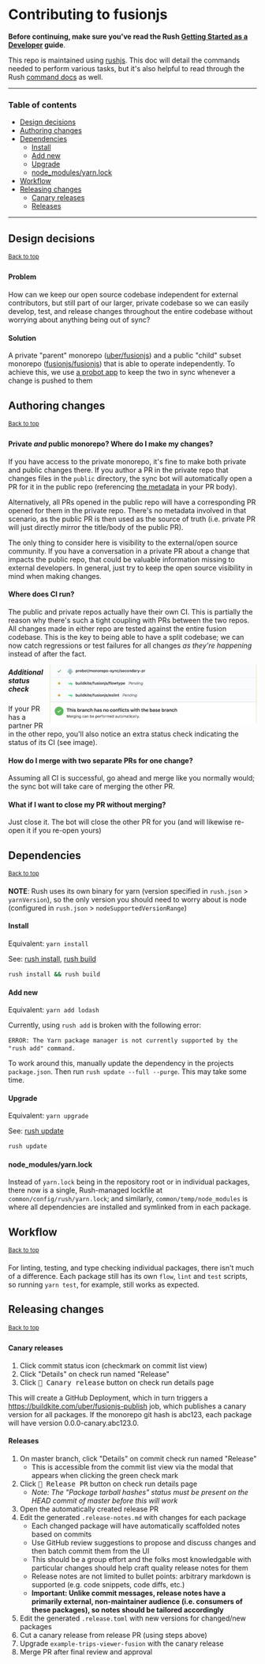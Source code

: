 # Contributing to fusionjs

**Before continuing, make sure you've read the Rush [Getting Started as a Developer](https://rushjs.io/pages/developer/new_developer/) guide**.

This repo is maintained using [rushjs](https://rushjs.io). This doc will detail the commands needed to perform various tasks, but it's also helpful to read through the Rush [command docs](https://rushjs.io/pages/commands/rush_add/) as well.

---

### Table of contents

- [Design decisions](#design-decisions)
- [Authoring changes](#authoring-changes)
- [Dependencies](#dependencies)
  - [Install](#install)
  - [Add new](#add-new)
  - [Upgrade](#upgrade)
  - [node_modules/yarn.lock](#node_modulesyarnlock)
- [Workflow](#workflow)
- [Releasing changes](#releasing-changes)
  - [Canary releases](#canary-releases)
  - [Releases](#releases)

---


## Design decisions
<sup><a href="#table-of-contents">Back to top</a></sup>

#### Problem

How can we keep our open source codebase independent for external contributors, but still part of our larger, private codebase so we can easily develop, test, and release changes throughout the entire codebase without worrying about anything being out of sync?

#### Solution

A private "parent" monorepo ([uber/fusionjs](https://github.com/uber/fusionjs)) and a public "child" subset monorepo ([fusionjs/fusionjs](https://github.com/fusionjs/fusionjs)) that is able to operate independently. To achieve this, we use [a probot app](https://github.com/uber-workflow/probot-app-monorepo-sync) to keep the two in sync whenever a change is pushed to them

## Authoring changes
<sup><a href="#table-of-contents">Back to top</a></sup>

#### Private *and* public monorepo? Where do I make my changes?

If you have access to the private monorepo, it's fine to make both private and public changes there. If you author a PR in the private repo that changes files in the `public` directory, the sync bot will automatically open a PR for it in the public repo (referencing [the metadata](.github/pull_request_template.md) in your PR body).

Alternatively, all PRs opened in the public repo will have a corresponding PR opened for them in the private repo. There's no metadata involved in that scenario, as the public PR is then used as the source of truth (i.e. private PR will just directly mirror the title/body of the public PR).

The only thing to consider here is visibility to the external/open source community. If you have a conversation in a private PR about a change that impacts the public repo, that could be valuable information missing to external developers. In general, just try to keep the open source visibility in mind when making changes.

#### Where does CI run?

The public and private repos actually have their own CI. This is partially the reason why there's such a tight coupling with PRs between the two repos. All changes made in either repo are tested against the entire fusion codebase. This is the key to being able to have a split codebase; we can now catch regressions or test failures for all changes *as they're happening* instead of after the fact.

<p>
  <img align="right" width="420" alt="Screenshot showing additional status check" src=".github/status-sync.png">
</p>

##### Additional status check

If your PR has a partner PR in the other repo, you'll also notice an extra status check indicating the status of its CI (see image).

#### How do I merge with two separate PRs for one change?

Assuming all CI is successful, go ahead and merge like you normally would; the sync bot will take care of merging the other PR.

#### What if I want to close my PR without merging?

Just close it. The bot will close the other PR for you (and will likewise re-open it if you re-open yours)


## Dependencies
<sup><a href="#table-of-contents">Back to top</a></sup>

**NOTE**: Rush uses its own binary for yarn (version specified in `rush.json` > `yarnVersion`), so the only version you should need to worry about is node (configured in `rush.json` > `nodeSupportedVersionRange`)

#### Install

Equivalent: `yarn install`

See: [rush install](https://rushjs.io/pages/commands/rush_install/), [rush build](https://rushjs.io/pages/commands/rush_build/)

```sh
rush install && rush build
```

#### Add new

Equivalent: `yarn add lodash`

Currently, using `rush add` is broken with the following error:

    ERROR: The Yarn package manager is not currently supported by the "rush add" command.

To work around this, manually update the dependency in the projects `package.json`. Then run `rush update --full --purge`. This may take some time.

#### Upgrade

Equivalent: `yarn upgrade`

See: [rush update](https://rushjs.io/pages/commands/rush_update/)

```sh
rush update
```

#### node_modules/yarn.lock

Instead of `yarn.lock` being in the repository root or in individual packages, there now is a single, Rush-managed lockfile at `common/config/rush/yarn.lock`; and similarly, `common/temp/node_modules` is where all dependencies are installed and symlinked from in each package.


## Workflow
<sup><a href="#table-of-contents">Back to top</a></sup>

For linting, testing, and type checking individual packages, there isn't much of a difference. Each package still has its own `flow`, `lint` and `test` scripts, so running `yarn test`, for example, still works as expected.


## Releasing changes
<sup><a href="#table-of-contents">Back to top</a></sup>

#### Canary releases

1. Click commit status icon (checkmark on commit list view)
2. Click "Details" on check run named "Release"
3. Click <kbd>:baby_chick: Canary release</kbd> button on check run details page

This will create a GitHub Deployment, which in turn triggers a https://buildkite.com/uber/fusionjs-publish job, which publishes a canary version for all packages. If the monorepo git hash is abc123, each package will have version 0.0.0-canary.abc123.0.

#### Releases

1. On master branch, click "Details" on commit check run named "Release"
    - This is accessible from the commit list view via the modal that appears when clicking the green check mark
2. Click <kbd>:rocket: Release PR</kbd> button on check run details page
    - *Note: The "Package tarball hashes" status must be present on the HEAD commit of master before this will work*
3. Open the automatically created release PR
4. Edit the generated `.release-notes.md` with changes for each package
    - Each changed package will have automatically scaffolded notes based on commits
    - Use GitHub review suggestions to propose and discuss changes and then batch commit them from the UI
    - This should be a group effort and the folks most knowledgable with particular changes should help craft quality release notes for them
    - Release notes are not limited to bullet points: arbitrary markdown is supported (e.g. code snippets, code diffs, etc.)
    - **Important: Unlike commit messages, release notes have a primarily external, non-maintainer audience (i.e. consumers of these packages), so notes should be tailored accordingly**
5. Edit the generated `.release.toml` with new versions for changed/new packages
6. Cut a canary release from release PR (using steps above)
7. Upgrade `example-trips-viewer-fusion` with the canary release
8. Merge PR after final review and approval
